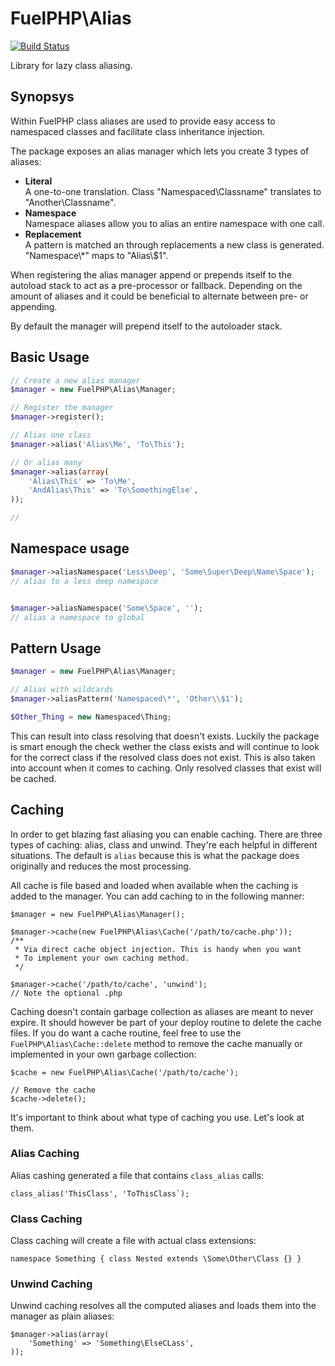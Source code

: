 # FuelPHP\\Alias

[![Build Status](https://travis-ci.org/fuelphp/alias.png?branch=develop)](https://travis-ci.org/fuelphp/alias)

Library for lazy class aliasing.

## Synopsys

Within FuelPHP class aliases are used to provide easy access to namespaced classes and facilitate
class inheritance injection.

The package exposes an alias manager which lets you create 3 types of aliases:

* __Literal__<br/>A one-to-one translation. Class "Namespaced\\Classname" translates to "Another\\Classname".
* __Namespace__<br/>Namespace aliases allow you to alias an entire namespace with one call.
* __Replacement__<br/>A pattern is matched an through replacements a new class is generated. "Namespace\\*" maps to "Alias\\$1".

When registering the alias manager append or prepends itself to the autoload stack to act as a pre-processor or fallback. Depending on the amount of aliases and it could be beneficial to alternate between pre- or appending.

By default the manager will prepend itself to the autoloader stack.


## Basic Usage

```php
// Create a new alias manager
$manager = new FuelPHP\Alias\Manager;

// Register the manager
$manager->register();

// Alias one class
$manager->alias('Alias\Me', 'To\This');

// Or alias many
$manager->alias(array(
	'Alias\This' => 'To\Me',
	'AndAlias\This' => 'To\SomethingElse',
));

//
```

## Namespace usage

```php
$manager->aliasNamespace('Less\Deep', 'Some\Super\Deep\Name\Space');
// alias to a less deep namespace


$manager->aliasNamespace('Some\Space', '');
// alias a namespace to global
```

## Pattern Usage



```php
$manager = new FuelPHP\Alias\Manager;

// Alias with wildcards
$manager->aliasPattern('Namespaced\*', 'Other\\$1');

$Other_Thing = new Namespaced\Thing;
```

This can result into class resolving that doesn't exists. Luckily the package is smart enough the check wether the class exists and will continue to look for the correct class if the resolved class does not exist. This is also taken into account when it comes to caching. Only resolved classes that exist will be cached.

## Caching

In order to get blazing fast aliasing you can enable caching. There are three types of caching: alias, class and unwind. They're each helpful in different situations. The default is `alias` because this is what the package does originally and reduces the most processing.

All cache is file based and loaded when available when the caching is added to the manager. You can add caching to in the following manner:

```
$manager = new FuelPHP\Alias\Manager();

$manager->cache(new FuelPHP\Alias\Cache('/path/to/cache.php'));
/**
 * Via direct cache object injection. This is handy when you want
 * To implement your own caching method.
 */

$manager->cache('/path/to/cache', 'unwind');
// Note the optional .php
```

Caching doesn't contain garbage collection as aliases are meant to never expire. It should however be part of your deploy routine to delete the cache files. If you do want a cache routine, feel free to use the `FuelPHP\Alias\Cache::delete` method to remove the cache manually or implemented in your own garbage collection:

```
$cache = new FuelPHP\Alias\Cache('/path/to/cache');

// Remove the cache
$cache->delete();
```

It's important to think about what type of caching you use. Let's look at them.

### Alias Caching

Alias cashing generated a file that contains `class_alias` calls:

```
class_alias('ThisClass', 'ToThisClass`);
```

### Class Caching

Class caching will create a file with actual class extensions:

```
namespace Something { class Nested extends \Some\Other\Class {} }
```

### Unwind Caching

Unwind caching resolves all the computed aliases and loads them into the manager as plain aliases:

```
$manager->alias(array(
	'Something' => 'Something\ElseCLass',
));
```

